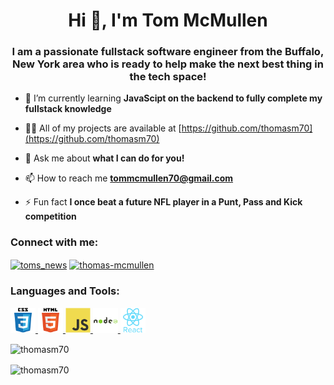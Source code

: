 <h1 align="center">Hi 👋, I'm Tom McMullen</h1>
<h3 align="center">I am a passionate fullstack software engineer from the Buffalo, New York area who is ready to help make the next best thing in the tech space!</h3>

- 🌱 I’m currently learning **JavaScipt on the backend to fully complete my fullstack knowledge**

- 👨‍💻 All of my projects are available at [https://github.com/thomasm70](https://github.com/thomasm70)

- 💬 Ask me about **what I can do for you!**

- 📫 How to reach me **tommcmullen70@gmail.com**

- ⚡ Fun fact **I once beat a future NFL player in a Punt, Pass and Kick competition**

<h3 align="left">Connect with me:</h3>
<p align="left">
<a href="https://twitter.com/toms_news" target="blank"><img align="center" src="https://raw.githubusercontent.com/rahuldkjain/github-profile-readme-generator/master/src/images/icons/Social/twitter.svg" alt="toms_news" height="30" width="40" /></a>
<a href="https://linkedin.com/in/thomas-mcmullen" target="blank"><img align="center" src="https://raw.githubusercontent.com/rahuldkjain/github-profile-readme-generator/master/src/images/icons/Social/linked-in-alt.svg" alt="thomas-mcmullen" height="30" width="40" /></a>
</p>

<h3 align="left">Languages and Tools:</h3>
<p align="left"> <a href="https://www.w3schools.com/css/" target="_blank" rel="noreferrer"> <img src="https://raw.githubusercontent.com/devicons/devicon/master/icons/css3/css3-original-wordmark.svg" alt="css3" width="40" height="40"/> </a> <a href="https://www.w3.org/html/" target="_blank" rel="noreferrer"> <img src="https://raw.githubusercontent.com/devicons/devicon/master/icons/html5/html5-original-wordmark.svg" alt="html5" width="40" height="40"/> </a> <a href="https://developer.mozilla.org/en-US/docs/Web/JavaScript" target="_blank" rel="noreferrer"> <img src="https://raw.githubusercontent.com/devicons/devicon/master/icons/javascript/javascript-original.svg" alt="javascript" width="40" height="40"/> </a> <a href="https://nodejs.org" target="_blank" rel="noreferrer"> <img src="https://raw.githubusercontent.com/devicons/devicon/master/icons/nodejs/nodejs-original-wordmark.svg" alt="nodejs" width="40" height="40"/> </a> <a href="https://reactjs.org/" target="_blank" rel="noreferrer"> <img src="https://raw.githubusercontent.com/devicons/devicon/master/icons/react/react-original-wordmark.svg" alt="react" width="40" height="40"/> </a> </p>

<p><img align="center" src="https://github-readme-stats.vercel.app/api/top-langs?username=thomasm70&show_icons=true&locale=en&layout=compact" alt="thomasm70" /></p>

<p><img align="center" src="https://github-readme-streak-stats.herokuapp.com/?user=thomasm70&theme=dark" alt="thomasm70" /></p>
